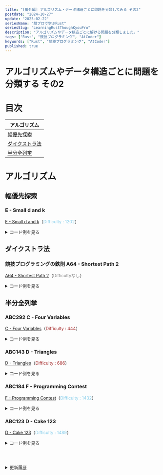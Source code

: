 ```yaml
---
title: "[番外編] アルゴリズム・データ構造ごとに問題を分類してみる その2"
postdate: "2024-10-27"
update: "2025-02-22"
seriesName: "競プロで学ぶRust"
seriesSlug: "LearningRustThoughKyouPro"
description: "アルゴリズムやデータ構造ごとに解ける問題を分類しました。"
tags: ["Rust", "競技プログラミング", "AtCoder"]
keywords: ["Rust", "競技プログラミング", "AtCoder"]
published: true
---
```


# アルゴリズムやデータ構造ごとに問題を分類する その2

# 目次

|アルゴリズム|
|---|
|[幅優先探索](#幅優先探索)|
|[ダイクストラ法](#ダイクストラ法)|
|[半分全列挙](#半分全列挙)|

# アルゴリズム

## 幅優先探索

### E - Small d and k

[E - Small d and k](https://atcoder.jp/contests/abc254/tasks/abc254_e)（<span style="color: skyblue">Difficulty : 1202</span>）

<details>
<summary>コード例を見る</summary>

```rust
// https://atcoder.jp/contests/abc254/tasks/abc254_e

use std::collections::{HashMap, VecDeque};

fn run(n: usize, _m: usize, ab: Vec<(usize, usize)>, _q: usize, xk: Vec<(usize, usize)>) -> Vec<usize> {
    let mut hash_map = HashMap::new();

    for (a, b) in ab {
        hash_map.entry(a).or_insert_with(Vec::new).push(b);
        hash_map.entry(b).or_insert_with(Vec::new).push(a);
    }

    let mut ans = Vec::new();

    for (x, k) in xk {
        if let None =  hash_map.get(&x) {
            ans.push(x);
            continue;
        }

        let mut graph = vec![false; n];
        let mut queue = VecDeque::new();

        queue.push_back((x, k));

        // 辿ったノードの合計
        let mut sum = x;

        while let Some((x, k)) = queue.pop_front() {
            if k == 0 {
                continue;
            }

            graph[x-1] = true;

            let next = hash_map.get(&x).unwrap();

            for n in next {
                if !graph[n-1] {
                    graph[n-1] = true;
                    queue.push_back((*n, k-1));
                    sum += *n;
                }
            }
        }

        ans.push(sum);
    }

    ans
}

#[cfg(test)]
mod tests {
    use super::*;

    struct TestCase(usize, usize, Vec<(usize, usize)>, usize, Vec<(usize, usize)>, Vec<usize>);

    #[test]
    fn test() {
        let tests = [
            TestCase(6, 5, vec![(2, 3), (3, 4), (3, 5), (5, 6), (2, 6)], 7, vec![(1, 1), (2, 2), (2, 0), (2, 3), (4, 1), (6, 0), (4, 3)], vec![1, 20, 2, 20, 7, 6, 20]),
        ];

        for TestCase(n, m, ab, q, xk, expected) in tests {
            assert_eq!(run(n, m, ab, q, xk), expected);
        }
    }
}
```
</details>

## ダイクストラ法

### 競技プログラミングの鉄則 A64 - Shortest Path 2

[A64 - Shortest Path 2](https://atcoder.jp/contests/tessoku-book/tasks/tessoku_book_bl)（<span style="color: gray">Difficultyなし</span>）

<details>
<summary>コード例を見る</summary>

```rust
// https://atcoder.jp/contests/tessoku-book/tasks/tessoku_book_bl

use std::collections::{BinaryHeap, HashMap};
use std::cmp::Reverse;

const INF: usize = std::usize::MAX;

fn run(n: usize, _m: usize, abc: Vec<(usize, usize, usize)>) -> Vec<isize> {
    let mut hash_map = HashMap::new();

    for (a, b, c) in abc {
        hash_map.entry(a).or_insert_with(|| Vec::new()).push((c, b));
        hash_map.entry(b).or_insert_with(|| Vec::new()).push((c, a));
    }

    let mut current = vec![INF; n+1];

    current[1] = 0;

    let mut priority_queue = BinaryHeap::new();
    priority_queue.push(Reverse((0, 1)));


    while let Some(Reverse((cur_cost, cur_i))) = priority_queue.pop() {
        if cur_cost > current[cur_i] {
            continue;
        }

        let Some(next) = hash_map.get(&cur_i) else {
            continue;
        };

        for (next_cost, next_i) in next {
            let new_cost = cur_cost + next_cost;

            if new_cost < current[*next_i] {
                current[*next_i] = new_cost;
                priority_queue.push(Reverse((new_cost, *next_i)));
            }
        }
    }

    current[1..].into_iter()
        .map(|c| {
            if *c == INF {
                -1
            } else {
                *c as isize
            }
        })
        .collect()
}

#[cfg(test)]
mod tests {
    use super::*;

    struct TestCase(usize, usize, Vec<(usize, usize, usize)>, Vec<isize>);

    #[test]
    fn test() {
        let tests = [
            TestCase(6, 7, vec![(1, 2, 15), (1, 4, 20), (2, 3, 65), (2, 5, 4), (3, 6, 50), (4, 5, 30), (5, 6, 8)], vec![0, 15, 77, 20, 19, 27]),
        ];

        for TestCase(n, m, abc, expected) in tests {
            assert_eq!(run(n, m, abc), expected);
        }
    }
}
```
</details>

## 半分全列挙

### ABC292 C - Four Variables 

[C - Four Variables](https://atcoder.jp/contests/abc292/tasks/abc292_c)（<span style="color: brown">Difficulty : 444</span>）

<details>
<summary>コード例を見る</summary>

```rust
// https://atcoder.jp/contests/abc292/tasks/abc292_c

fn run(n: usize) -> usize {
    let mut ab = vec![0; n+1];

    for i in 1..=n {
        for j in 1..=(n / i) {
            ab[i*j] += 1;
        }
    }

    (1..=n)
        .map(|i| {
            ab[i] * ab[n-i]
        })
        .sum()
}

#[cfg(test)]
mod tests {
    use super::*;

    struct TestCase(usize, usize);

    #[test]
    fn test() {
        let tests = [
            TestCase(4, 8),
            TestCase(292, 10886),
            TestCase(19876, 2219958),
        ];

        for TestCase(n, expected) in tests {
            assert_eq!(run(n), expected);
        }
    }
}
```

</details>

### ABC143 D - Triangles

[D - Triangles](https://atcoder.jp/contests/abc143/tasks/abc143_d)（<span style="color: brown">Difficulty : 686</span>）

<details>
<summary>コード例を見る</summary>

```rust
// https://atcoder.jp/contests/abc143/tasks/abc143_d

use std::cmp::Ordering;
use itertools::Itertools;
use library::lib::upper_bound::upper_bound;

fn upper_bound<T: Ord>(vec: &[T], value: T) -> usize {
    vec.binary_search_by(|x| {
        if *x <= value {
            Ordering::Less
        } else {
            Ordering::Greater
        }
    })
    .err()
    .unwrap()
}


fn run(n: usize, l: Vec<usize>) -> usize {
    let vec: Vec<usize> = l.into_iter().sorted().collect();

    let mut ans = 0;

    for i in 0..n {
        for j in i+1..n {
            let res = upper_bound(&vec, vec[i] + vec[j] - 1);

            if res > j + 1 {
                ans += res - j - 1;
            }
        }
    }

    ans
}

#[cfg(test)]
mod tests {
    use super::*;

    struct TestCase(usize, Vec<usize>, usize);

    #[test]
    fn test() {
        let tests = [
            TestCase(4, vec![3, 4, 2, 1], 1),
            TestCase(3,vec![1, 1000, 1], 0),
            TestCase(7, vec![218, 786, 704, 233, 645, 728, 389], 23),
        ];

        for TestCase(n, l, expected) in tests {
            assert_eq!(run(n, l), expected);
        }
    }
}

```

</details>

### ABC184 F - Programming Contest

[F - Programming Contest](https://atcoder.jp/contests/abc184/tasks/abc184_f)（<span style="color: skyblue">Difficulty : 1432</span>）

<details>
<summary>コード例を見る</summary>

```rust
// https://atcoder.jp/contests/abc184/tasks/abc184_f

use itertools::Itertools;
use std::cmp::Ordering;

// upper_boundの拡張
// n以下の最大の数を返す
fn max_under_n<T: Ord>(vec: &[T], value: T) -> Option<usize> {
    vec.binary_search_by(|x| {
        if *x <= value {
            Ordering::Less
        } else {
            Ordering::Greater
        }
    })
    .err()
    .map(|x| if x == 0 {
        None
    } else {
        Some(x - 1)
    })
    .flatten()
}

fn run(n: usize, t: usize, a: Vec<usize>) -> usize {
    let (l, r) = a.split_at(n/2);

    let mut p = Vec::new();
    let mut q = Vec::new();

    for i in 0..=l.len() {
        for combination in l.iter().combinations(i) {
            let sum: usize = combination.iter().map(|&&x| x).sum();
            p.push(sum);
        }
    }

    for i in 0..=r.len() {
        for combination in r.iter().combinations(i) {
            let sum: usize = combination.iter().map(|&&x| x).sum();
            q.push(sum)
        }
    }

    q.sort();

    let mut ans = 0;

    for left in p.iter() {
        if t < *left {
            continue;
        }

        if let Some(right_idx) = max_under_n(&q, t - left) {
            ans = ans.max(q[right_idx] + left)
        }
    }

    ans
}

#[cfg(test)]
mod tests {
    use super::*;

    struct TestCase(usize, usize, Vec<usize>, usize);

    #[test]
    fn test() {
        let tests = [
            TestCase(5, 17, vec![2, 3, 5, 7, 11], 17),
            TestCase(6, 100, vec![1, 2, 7, 5, 8, 10], 33),
            TestCase(6, 100, vec![101, 102, 103, 104, 105, 106], 0),
        ];

        for TestCase(n, t, a, expected) in tests {
            assert_eq!(run(n, t, a), expected);
        }
    }
}
```

</details>

### ABC123 D - Cake 123

[D - Cake 123](https://atcoder.jp/contests/abc123/tasks/abc123_d)（<span style="color: skyblue">Difficulty : 1489</span>）

<details>
<summary>コード例を見る</summary>

```rust
// https://atcoder.jp/contests/abc123/tasks/abc123_d

use std::collections::BinaryHeap;
use std::cmp::Reverse;

fn run(_x: usize, _y: usize, _z: usize, k: usize, a: Vec<usize>, b: Vec<usize>, c: Vec<usize>) -> Vec<usize> {
    let mut ab = BinaryHeap::new();

    // AとBの和で大きい順にK個求める
    for i in a.iter() {
        for j in b.iter() {
            ab.push(Reverse(i + j));

            if ab.len() > k {
                ab.pop();
            }
        }
    }

    let mut vec: Vec<_> = ab.into_sorted_vec();
    vec.reverse();

    let mut ans = BinaryHeap::new();

    // ABとCの和で大きい順にK個求める
    for i in vec.iter() {
        for j in c.iter() {
            ans.push(Reverse(i.0 + j));

            if ans.len() > k {
                ans.pop();
            }
        }
    }

    ans.into_sorted_vec()
        .into_iter()
        .map(|x| x.0)
        .collect()
}

#[cfg(test)]
mod tests {
    use super::*;

    struct TestCase(usize, usize, usize, usize, Vec<usize>, Vec<usize>, Vec<usize>, Vec<usize>);

    #[test]
    fn test() {
        let tests = [
            TestCase(2, 2, 2, 8, vec![4, 6], vec![1, 5], vec![3, 8], vec![19, 17, 15, 14, 13, 12, 10, 8]),
            TestCase(3, 3, 3, 5, vec![1, 10, 100], vec![2, 20, 200], vec![1, 10, 100], vec![400, 310, 310, 301, 301]),
            TestCase(10, 10, 10, 20, vec![7467038376, 5724769290, 292794712, 2843504496, 3381970101, 8402252870, 249131806, 6310293640, 6690322794, 6082257488], vec![1873977926, 2576529623, 1144842195, 1379118507, 6003234687, 4925540914, 3902539811, 3326692703, 484657758, 2877436338], vec![4975681328, 8974383988, 2882263257,  7690203955, 514305523, 6679823484, 4263279310, 585966808, 3752282379, 620585736], vec![23379871545, 22444657051, 22302177772, 22095691512, 21667941469, 21366963278, 21287912315, 21279176669, 21160477018, 21085311041, 21059876163, 21017997739, 20703329561, 20702387965, 20590247696, 20383761436, 20343962175, 20254073196, 20210218542, 20150096547]),
        ];

        for TestCase(x, y, z, k, a, b, c, expected) in tests {
            assert_eq!(run(x, y, z, k, a, b, c), expected);
        }
    }
}

```

</details>

<details style="margin-top: 60px" class="history">
<summary>更新履歴</summary>

<ul class="history-list">
  <li>2025年2月22日 : 競技プログラミングの鉄則 <span style="color: gray">A64 - Shortest Path 2</span>を追加</li>
  <li>2025年1月13日 : ABC254 <span style="color: skyblue">E - Small d and k</span>を追加</li>
</details>
